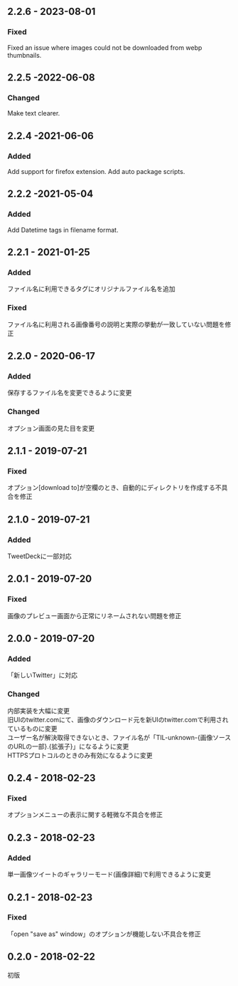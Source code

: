 ## 2.2.6 - 2023-08-01
### Fixed
Fixed an issue where images could not be downloaded from webp thumbnails.

## 2.2.5 -2022-06-08
### Changed
Make text clearer.

## 2.2.4 -2021-06-06
### Added
Add support for firefox extension.
Add auto package scripts.

## 2.2.2 -2021-05-04
### Added
Add Datetime tags in filename format.

## 2.2.1 - 2021-01-25
### Added
ファイル名に利用できるタグにオリジナルファイル名を追加

### Fixed
ファイル名に利用される画像番号の説明と実際の挙動が一致していない問題を修正

## 2.2.0 - 2020-06-17
### Added
保存するファイル名を変更できるように変更

### Changed
オプション画面の見た目を変更

## 2.1.1 - 2019-07-21
### Fixed
オプション[download to]が空欄のとき、自動的にディレクトリを作成する不具合を修正

## 2.1.0 - 2019-07-21
### Added
TweetDeckに一部対応

## 2.0.1 - 2019-07-20
### Fixed
画像のプレビュー画面から正常にリネームされない問題を修正

## 2.0.0 - 2019-07-20
### Added
「新しいTwitter」に対応

### Changed
内部実装を大幅に変更  
旧UIのtwitter.comにて、画像のダウンロード元を新UIのtwitter.comで利用されているものに変更  
ユーザー名が解決取得できないとき、ファイル名が「TIL-unknown-{画像ソースのURLの一部}.{拡張子}」になるように変更  
HTTPSプロトコルのときのみ有効になるように変更

## 0.2.4 - 2018-02-23
### Fixed
オプションメニューの表示に関する軽微な不具合を修正

## 0.2.3 - 2018-02-23
### Added
単一画像ツイートのギャラリーモード(画像詳細)で利用できるように変更

## 0.2.1 - 2018-02-23
### Fixed
「open "save as" window」のオプションが機能しない不具合を修正

## 0.2.0 - 2018-02-22
初版